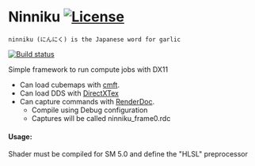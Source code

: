 ﻿# Ninniku [![License](https://img.shields.io/badge/license-MIT-blue.svg)](https://github.com/kittikun/takoyaki/blob/master/LICENSE)

```ninniku (にんにく) is the Japanese word for garlic```

[![Build status](https://ci.appveyor.com/api/projects/status/9wne2qsbsihhxnxd/branch/master?svg=true)](https://ci.appveyor.com/project/kittikun/ninniku/branch/master)

Simple framework to run compute jobs with DX11
- Can load cubemaps with [cmft](https://github.com/dariomanesku/cmft).
- Can load DDS with [DirectXTex](https://github.com/Microsoft/DirectXTex)
- Can capture commands with [RenderDoc](https://renderdoc.org/).
  * Compile using Debug configuration
  * Captures will be called ninniku_frame0.rdc

#### Usage:
Shader must be compiled for SM 5.0 and define the "HLSL" preprocessor
